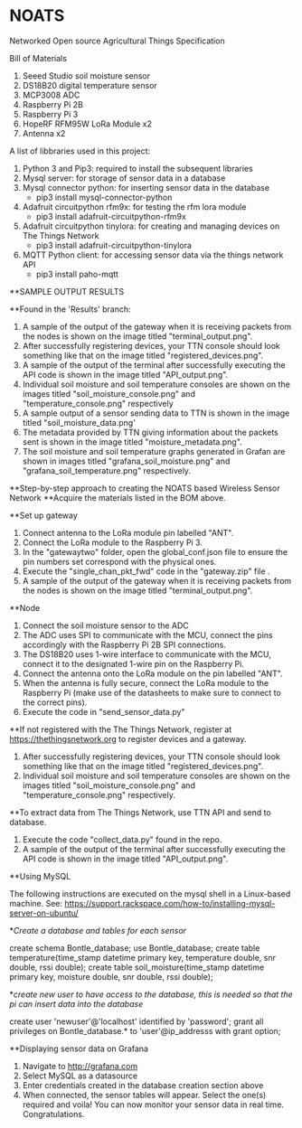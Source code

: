 # NOATS
Networked Open source Agricultural Things Specification

Bill of Materials
1. Seeed Studio soil moisture sensor
2. DS18B20 digital temperature sensor
3. MCP3008 ADC
4. Raspberry Pi 2B
5. Raspberry Pi 3
6. HopeRF RFM95W LoRa Module x2
7. Antenna x2

A list of libbraries used in this project:
1. Python 3 and Pip3: required to install the subsequent libraries
2. Mysql server: for storage of sensor data in a database
3. Mysql connector python: for inserting sensor data in the database
      - pip3 install mysql-connector-python
4. Adafruit circuitpython rfm9x: for testing the rfm lora module
      - pip3 install adafruit-circuitpython-rfm9x
5. Adafruit circuitpython tinylora: for creating and managing devices on The Things Network 
      - pip3 install adafruit-circuitpython-tinylora
6. MQTT Python client: for accessing sensor data via the things network API
      - pip3 install paho-mqtt

**SAMPLE OUTPUT RESULTS

**Found in the 'Results' branch:

1. A sample of the output of the gateway when it is receiving packets from the nodes is shown on the image titled "terminal_output.png".
2. After successfully registering devices, your TTN console should look something like that on the image titled "registered_devices.png".
3. A sample of the output of the terminal after successfully executing the API code is shown in the image titled "API_output.png".
4. Individual soil moisture and soil temperature consoles are shown on the images titled "soil_moisture_console.png" and "temperature_console.png" respectively
5. A sample output of a sensor sending data to TTN is shown in the image titled "soil_moisture_data.png'
6. The metadata provided by TTN giving information about the packets sent is shown in the image titled "moisture_metadata.png".
7. The soil moisture and soil temperature graphs generated in Grafan are shown in images titled "grafana_soil_moisture.png" and "grafana_soil_temperature.png" respectively. 

**Step-by-step approach to creating the NOATS based Wireless Sensor Network
**Acquire the materials listed in the BOM above.

**Set up gateway

1. Connect antenna to the LoRa module pin labelled "ANT".
2. Connect the LoRa module to the Raspberry Pi 3.
3. In the "gatewaytwo" folder, open the global_conf.json file to ensure the pin numbers set correspond with the physical ones.
4. Execute the "single_chan_pkt_fwd" code in the "gateway.zip" file .
5. A sample of the output of the gateway when it is receiving packets from the nodes is shown on the image titled "terminal_output.png".


**Node

1. Connect the soil moisture sensor to the ADC
2. The ADC uses SPI to communicate with the MCU, connect the pins accordingly with the Raspberry Pi 2B SPI connections.
3. The DS18B20 uses 1-wire interface to communicate with the MCU, connect it to the designated 1-wire pin on the Raspberry Pi.
4. Connect the antenna onto the LoRa module on the pin labelled "ANT".
5. When the antenna is fully secure, connect the LoRa module to the Raspberry Pi (make use of the datasheets to make sure to connect to the correct pins).
6. Execute the code in "send_sensor_data.py"

**If not registered with the The Things Network, register at https://thethingsnetwork.org to register devices and a gateway.

1. After successfully registering devices, your TTN console should look something like that on the image titled "registered_devices.png".
2. Individual soil moisture and soil temperature consoles are shown on the images titled "soil_moisture_console.png" and "temperature_console.png" respectively.

**To extract data from The Things Network, use TTN API and send to database.

1. Execute the code "collect_data.py" found in the repo.
2. A sample of the output of the terminal after successfully executing the API code is shown in the image titled "API_output.png".

**Using MySQL

 The following instructions are executed on the mysql shell in a Linux-based machine. 
 See: https://support.rackspace.com/how-to/installing-mysql-server-on-ubuntu/

**Create a database and tables for each sensor*

 create schema Bontle_database;
 use Bontle_database;
 create table temperature(time_stamp datetime primary key, temperature double, snr double, rssi double);
 create table soil_moisture(time_stamp datetime primary key, moisture double, snr double, rssi double);

**create new user to have access to the database, this is needed so that the pi can insert data into the database*

 create user 'newuser'@'localhost' identified by 'password';
 grant all privileges on Bontle_database.* to 'user'@ip_addresss with grant option; 

**Displaying sensor data on Grafana

1. Navigate to http://grafana.com
2. Select MySQL as a datasource
3. Enter credentials created in the database creation section above
4. When connected, the sensor tables will appear. Select the one(s) required and voila! You can now monitor your sensor data in real time. Congratulations.
